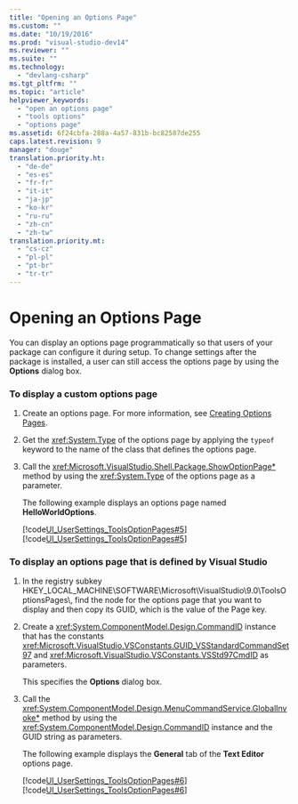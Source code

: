 ```yaml
---
title: "Opening an Options Page"
ms.custom: ""
ms.date: "10/19/2016"
ms.prod: "visual-studio-dev14"
ms.reviewer: ""
ms.suite: ""
ms.technology: 
  - "devlang-csharp"
ms.tgt_pltfrm: ""
ms.topic: "article"
helpviewer_keywords: 
  - "open an options page"
  - "tools options"
  - "options page"
ms.assetid: 6f24cbfa-288a-4a57-831b-bc82587de255
caps.latest.revision: 9
manager: "douge"
translation.priority.ht: 
  - "de-de"
  - "es-es"
  - "fr-fr"
  - "it-it"
  - "ja-jp"
  - "ko-kr"
  - "ru-ru"
  - "zh-cn"
  - "zh-tw"
translation.priority.mt: 
  - "cs-cz"
  - "pl-pl"
  - "pt-br"
  - "tr-tr"
---
```

# Opening an Options Page
You can display an options page programmatically so that users of your package can configure it during setup. To change settings after the package is installed, a user can still access the options page by using the **Options** dialog box.  
  
### To display a custom options page  
  
1.  Create an options page. For more information, see [Creating Options Pages](../extensibility-internals/creating-options-pages.md).  
  
2.  Get the <xref:System.Type> of the options page by applying the `typeof` keyword to the name of the class that defines the options page.  
  
3.  Call the <xref:Microsoft.VisualStudio.Shell.Package.ShowOptionPage*> method by using the <xref:System.Type> of the options page as a parameter.  
  
     The following example displays an options page named **HelloWorldOptions**.  
  
     [!code[UI_UserSettings_ToolsOptionPages#5](../extensibility-internals/codesnippet/CSharp/opening-an-options-page_1.cs)]
[!code[UI_UserSettings_ToolsOptionPages#5](../extensibility-internals/codesnippet/VisualBasic/opening-an-options-page_1.vb)]  
  
### To display an options page that is defined by Visual Studio  
  
1.  In the registry subkey HKEY_LOCAL_MACHINE\SOFTWARE\Microsoft\VisualStudio\9.0\ToolsOptionsPages\\, find the node for the options page that you want to display and then copy its GUID, which is the value of the Page key.  
  
2.  Create a <xref:System.ComponentModel.Design.CommandID> instance that has the constants <xref:Microsoft.VisualStudio.VSConstants.GUID_VSStandardCommandSet97> and <xref:Microsoft.VisualStudio.VSConstants.VSStd97CmdID> as parameters.  
  
     This specifies the **Options** dialog box.  
  
3.  Call the <xref:System.ComponentModel.Design.MenuCommandService.GlobalInvoke*> method by using the <xref:System.ComponentModel.Design.CommandID> instance and the GUID string as parameters.  
  
     The following example displays the **General** tab of the **Text Editor** options page.  
  
     [!code[UI_UserSettings_ToolsOptionPages#6](../extensibility-internals/codesnippet/CSharp/opening-an-options-page_2.cs)]
[!code[UI_UserSettings_ToolsOptionPages#6](../extensibility-internals/codesnippet/VisualBasic/opening-an-options-page_2.vb)]